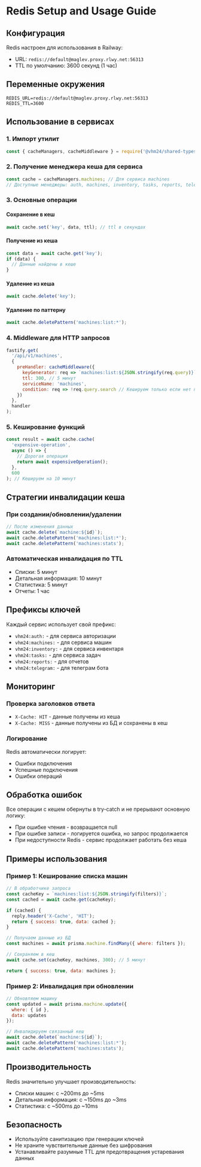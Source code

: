 # Redis Setup and Usage Guide

## Конфигурация

Redis настроен для использования в Railway:

- URL: `redis://default@maglev.proxy.rlwy.net:56313`
- TTL по умолчанию: 3600 секунд (1 час)

## Переменные окружения

```env
REDIS_URL=redis://default@maglev.proxy.rlwy.net:56313
REDIS_TTL=3600
```

## Использование в сервисах

### 1. Импорт утилит

```javascript
const { cacheManagers, cacheMiddleware } = require('@vhm24/shared-types/src/redis');
```

### 2. Получение менеджера кеша для сервиса

```javascript
const cache = cacheManagers.machines; // Для сервиса machines
// Доступные менеджеры: auth, machines, inventory, tasks, reports, telegram
```

### 3. Основные операции

#### Сохранение в кеш

```javascript
await cache.set('key', data, ttl); // ttl в секундах
```

#### Получение из кеша

```javascript
const data = await cache.get('key');
if (data) {
  // Данные найдены в кеше
}
```

#### Удаление из кеша

```javascript
await cache.delete('key');
```

#### Удаление по паттерну

```javascript
await cache.deletePattern('machines:list:*');
```

### 4. Middleware для HTTP запросов

```javascript
fastify.get(
  '/api/v1/machines',
  {
    preHandler: cacheMiddleware({
      keyGenerator: req => `machines:list:${JSON.stringify(req.query)}`,
      ttl: 300, // 5 минут
      serviceName: 'machines',
      condition: req => !req.query.search // Кешируем только если нет поиска
    })
  },
  handler
);
```

### 5. Кеширование функций

```javascript
const result = await cache.cache(
  'expensive-operation',
  async () => {
    // Дорогая операция
    return await expensiveOperation();
  },
  600
); // Кешируем на 10 минут
```

## Стратегии инвалидации кеша

### При создании/обновлении/удалении

```javascript
// После изменения данных
await cache.delete(`machine:${id}`);
await cache.deletePattern('machines:list:*');
await cache.deletePattern('machines:stats');
```

### Автоматическая инвалидация по TTL

- Списки: 5 минут
- Детальная информация: 10 минут
- Статистика: 5 минут
- Отчеты: 1 час

## Префиксы ключей

Каждый сервис использует свой префикс:

- `vhm24:auth:` - для сервиса авторизации
- `vhm24:machines:` - для сервиса машин
- `vhm24:inventory:` - для сервиса инвентаря
- `vhm24:tasks:` - для сервиса задач
- `vhm24:reports:` - для отчетов
- `vhm24:telegram:` - для телеграм бота

## Мониторинг

### Проверка заголовков ответа

- `X-Cache: HIT` - данные получены из кеша
- `X-Cache: MISS` - данные получены из БД и сохранены в кеш

### Логирование

Redis автоматически логирует:

- Ошибки подключения
- Успешные подключения
- Ошибки операций

## Обработка ошибок

Все операции с кешем обернуты в try-catch и не прерывают основную логику:

- При ошибке чтения - возвращается null
- При ошибке записи - логируется ошибка, но запрос продолжается
- При недоступности Redis - сервис продолжает работать без кеша

## Примеры использования

### Пример 1: Кеширование списка машин

```javascript
// В обработчике запроса
const cacheKey = `machines:list:${JSON.stringify(filters)}`;
const cached = await cache.get(cacheKey);

if (cached) {
  reply.header('X-Cache', 'HIT');
  return { success: true, data: cached };
}

// Получаем данные из БД
const machines = await prisma.machine.findMany({ where: filters });

// Сохраняем в кеш
await cache.set(cacheKey, machines, 300); // 5 минут

return { success: true, data: machines };
```

### Пример 2: Инвалидация при обновлении

```javascript
// Обновляем машину
const updated = await prisma.machine.update({
  where: { id },
  data: updates
});

// Инвалидируем связанный кеш
await cache.delete(`machine:${id}`);
await cache.deletePattern('machines:list:*');
await cache.deletePattern('machines:stats');
```

## Производительность

Redis значительно улучшает производительность:

- Списки машин: с ~200ms до ~5ms
- Детальная информация: с ~150ms до ~3ms
- Статистика: с ~500ms до ~10ms

## Безопасность

- Используйте санитизацию при генерации ключей
- Не храните чувствительные данные без шифрования
- Устанавливайте разумные TTL для предотвращения устаревания данных
